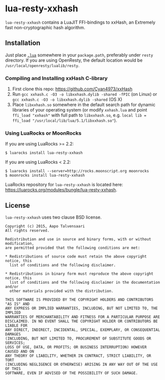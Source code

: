 # lua-resty-xxhash

`lua-resty-xxhash` contains a LuaJIT FFI-bindings to xxHash, an Extremely fast non-cryptographic hash algorithm.

## Installation

Just place [`.lua`](https://github.com/bungle/lua-resty-xxhash/blob/master/lib/resty/xxhash.lua) somewhere in your `package.path`, preferably under `resty` directory. If you are using OpenResty, the default location would be `/usr/local/openresty/lualib/resty`.

### Compiling and Installing xxHash C-library

1. First clone this repo: https://github.com/Cyan4973/xxHash
2. Run `gcc xxhash.c -O3 -o libxxhash.dylib -shared -fPIC` (on Linux) or `gcc xxhash.c -O3 -o libxxhash.dylib -shared` (OS X)
4. Place `libxxhash.so` somewhere in the default search path for dynamic libraries of your operating system (or modify `xxhash.lua` and point `ffi_load "xxhash"` with full path to `libxxhash.so`, e.g. `local lib = ffi_load "/usr/local/lib/lua/5.1/libxxhash.so"`).

### Using LuaRocks or MoonRocks

If you are using LuaRocks >= 2.2:

```Shell
$ luarocks install lua-resty-xxhash
```

If you are using LuaRocks < 2.2:

```Shell
$ luarocks install --server=http://rocks.moonscript.org moonrocks
$ moonrocks install lua-resty-xxhash
```

LuaRocks repository for `lua-resty-xxhash` is located here: https://luarocks.org/modules/bungle/lua-resty-xxhash.

## License

`lua-resty-xxhash` uses two clause BSD license.

```
Copyright (c) 2015, Aapo Talvensaari
All rights reserved.

Redistribution and use in source and binary forms, with or without modification,
are permitted provided that the following conditions are met:

* Redistributions of source code must retain the above copyright notice, this
  list of conditions and the following disclaimer.

* Redistributions in binary form must reproduce the above copyright notice, this
  list of conditions and the following disclaimer in the documentation and/or
  other materials provided with the distribution.

THIS SOFTWARE IS PROVIDED BY THE COPYRIGHT HOLDERS AND CONTRIBUTORS "AS IS" AND
ANY EXPRESS OR IMPLIED WARRANTIES, INCLUDING, BUT NOT LIMITED TO, THE IMPLIED
WARRANTIES OF MERCHANTABILITY AND FITNESS FOR A PARTICULAR PURPOSE ARE
DISCLAIMED. IN NO EVENT SHALL THE COPYRIGHT HOLDER OR CONTRIBUTORS BE LIABLE FOR
ANY DIRECT, INDIRECT, INCIDENTAL, SPECIAL, EXEMPLARY, OR CONSEQUENTIAL DAMAGES
(INCLUDING, BUT NOT LIMITED TO, PROCUREMENT OF SUBSTITUTE GOODS OR SERVICES;
LOSS OF USE, DATA, OR PROFITS; OR BUSINESS INTERRUPTION) HOWEVER CAUSED AND ON
ANY THEORY OF LIABILITY, WHETHER IN CONTRACT, STRICT LIABILITY, OR TORT
(INCLUDING NEGLIGENCE OR OTHERWISE) ARISING IN ANY WAY OUT OF THE USE OF THIS
SOFTWARE, EVEN IF ADVISED OF THE POSSIBILITY OF SUCH DAMAGE.
```
